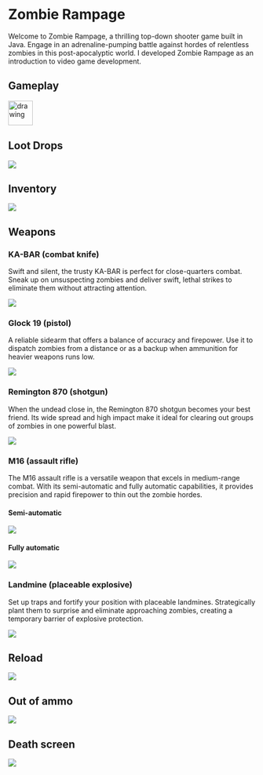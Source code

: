 # Zombie Rampage
Welcome to Zombie Rampage, a thrilling top-down shooter game built in Java. Engage in an adrenaline-pumping battle against hordes of relentless zombies in this post-apocalyptic world. I developed Zombie Rampage as an introduction to video game development. 

## Gameplay
<img src="images/gameplay.png" alt="drawing" width="50"/>

## Loot Drops
![](images/lootdrops.png)

## Inventory
![](images/inventory.png)

## Weapons
### KA-BAR (combat knife)
Swift and silent, the trusty KA-BAR is perfect for close-quarters combat. Sneak up on unsuspecting zombies and deliver swift, lethal strikes to eliminate them without attracting attention.

![](images/kabar.png)

### Glock 19 (pistol)
A reliable sidearm that offers a balance of accuracy and firepower. Use it to dispatch zombies from a distance or as a backup when ammunition for heavier weapons runs low.

![](images/glock.png)


### Remington 870 (shotgun)
When the undead close in, the Remington 870 shotgun becomes your best friend. Its wide spread and high impact make it ideal for clearing out groups of zombies in one powerful blast.

![](images/remington.png)

### M16 (assault rifle)
The M16 assault rifle is a versatile weapon that excels in medium-range combat. With its semi-automatic and fully automatic capabilities, it provides precision and rapid firepower to thin out the zombie hordes.

#### Semi-automatic
![](images/m16-semi.png)

#### Fully automatic
![](images/m16-full.png)

### Landmine (placeable explosive)
Set up traps and fortify your position with placeable landmines. Strategically plant them to surprise and eliminate approaching zombies, creating a temporary barrier of explosive protection.

![](images/landmine.png)

## Reload
![](images/reload.png)

## Out of ammo
![](images/noammo.png)

## Death screen
![](images/death.png)
